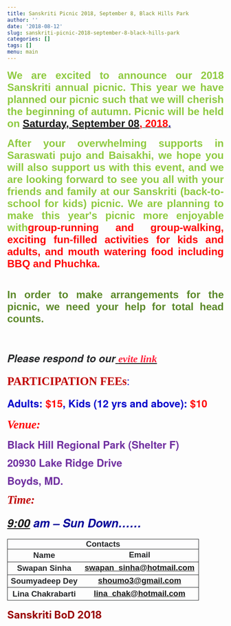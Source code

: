 ```yaml
---
title: Sanskriti Picnic 2018, September 8, Black Hills Park
author: ''
date: '2018-08-12'
slug: sanskriti-picnic-2018-september-8-black-hills-park
categories: []
tags: []
menu: main
---
```


<div class="m_3651760648070337992ydp8053324byiv1158180511ydp29a2da27yiv4100657943x_ydpb74c5f27yiv0429097964ydp947d497cyiv1589891241ydpe5a6aa21yiv5804099950gmail_default"><p class="m_3651760648070337992ydp8053324byiv1158180511ydp29a2da27yiv4100657943x_ydpb74c5f27yiv0429097964ydp947d497cyiv1589891241ydpe5a6aa21yiv5804099950MsoNormal" style="color:rgb(38,40,42);font-family:&quot;Helvetica Neue&quot;,Helvetica,Arial,sans-serif;font-size:large;margin-bottom:0.0001pt;text-align:justify;line-height:normal"><font face="arial
black, sans-serif"><b><span style="font-size:18pt"><font color="#8FCA40">We are excited to announce our 2018 <b><span style="font-size:18pt">Sanskriti </span></b>annual picnic. This year
we have planned our picnic such that we will cherish the beginning of
autumn.  Picnic will be held on </font></span></b><b><u><span style="color:red;font-size:18pt"><a href="http://airmail.calendar/2018-09-08%2012:00:00%20EDT" target="_blank" data-saferedirecturl="https://www.google.com/url?hl=en&amp;q=http://airmail.calendar/2018-09-08%252012:00:00%2520EDT&amp;source=gmail&amp;ust=1535363919732000&amp;usg=AFQjCNEfGdIDEPvDYCMhEaOjh9D8_Z8_-A">Saturday,
September 08</a>, 2018</span><span style="font-size:18pt"><font color="#000099">.</font></span></u></b></font><br clear="none"></p><p class="m_3651760648070337992ydp8053324byiv1158180511ydp29a2da27yiv4100657943x_ydpb74c5f27yiv0429097964ydp947d497cyiv1589891241ydpe5a6aa21yiv5804099950MsoNormal" style="color:rgb(38,40,42);font-family:&quot;Helvetica Neue&quot;,Helvetica,Arial,sans-serif;font-size:large;margin-bottom:0.0001pt;text-align:justify;line-height:normal"><b><span style="font-size:18pt;color:red"><font face="comic sans ms,
sans-serif"> </font></span></b></p><div style="color:rgb(38,40,42);font-family:&quot;Helvetica Neue&quot;,Helvetica,Arial,sans-serif;font-size:large;margin-bottom:0.0001pt;text-align:justify;line-height:normal"><font face="comic sans ms, sans-serif"><b><span style="font-size:18pt"><font color="#8FCA40">After your overwhelming
supports in Saraswati pujo and Baisakhi, we hope you will also support
us with this event, and we are looking forward to see you all with your
friends and family at our Sanskriti (back-to-school for kids) picnic.</font></span><span style="color:red;font-size:18pt"> </span><span style="font-size:18pt"><font color="#8FCA40">We are planning to make this year&#39;s picnic
more enjoyable with</font></span><span style="color:red;font-size:18pt">group-running and group-walking, exciting fun-filled activities
for kids and adults,  and mouth watering food including BBQ and Phuchka.</span></b></font></div><div style="color:rgb(38,40,42);font-family:&quot;Helvetica Neue&quot;,Helvetica,Arial,sans-serif;font-size:large;margin-bottom:0.0001pt;text-align:justify;line-height:normal"><br clear="none"></div><p class="m_3651760648070337992ydp8053324byiv1158180511ydp29a2da27yiv4100657943x_ydpb74c5f27yiv0429097964ydp947d497cyiv1589891241ydpe5a6aa21yiv5804099950MsoNormal" style="color:rgb(38,40,42);font-family:&quot;Helvetica Neue&quot;,Helvetica,Arial,sans-serif;font-size:large;margin-bottom:0.0001pt;text-align:justify;line-height:normal"><font color="#5B8828" face="trebuchet ms, sans-serif"><b><span style="font-size:18pt">In order to make arrangements for the picnic,
we need your help for total head counts. </span></b></font></p><p class="m_3651760648070337992ydp8053324byiv1158180511ydp29a2da27yiv4100657943x_ydpb74c5f27yiv0429097964ydp947d497cyiv1589891241ydpe5a6aa21yiv5804099950MsoNormal" style="color:rgb(38,40,42);font-family:&quot;Helvetica Neue&quot;,Helvetica,Arial,sans-serif;font-size:large;margin-bottom:0.0001pt;text-align:justify;line-height:normal"><font color="#5B8828" face="trebuchet ms, sans-serif"><b><i><u><span style="font-size:18pt"><br></span></u></i></b></font></p><p class="m_3651760648070337992ydp8053324byiv1158180511ydp29a2da27yiv4100657943x_ydpb74c5f27yiv0429097964ydp947d497cyiv1589891241ydpe5a6aa21yiv5804099950MsoNormal" style="margin-bottom:0.0001pt;text-align:justify;line-height:normal"><font style="color:rgb(38,40,42);font-family:&quot;Helvetica Neue&quot;,Helvetica,Arial,sans-serif;font-size:large" color="#5B8828" face="trebuchet ms, sans-serif"><b><i><span style="font-size:18pt">Please</span></i></b><b><i><span style="font-size:18pt"> respond to our<u> </u></span></i></b></font><a href="http://evite.me/RfmfnBagX4" style="font-size:24px" target="_blank" data-saferedirecturl="https://www.google.com/url?hl=en&amp;q=http://evite.me/RfmfnBagX4&amp;source=gmail&amp;ust=1535363919732000&amp;usg=AFQjCNELyAIwSljeky9dWnlBxnFB3Al6sQ"><font color="#ff233d" face="Trebuchet MS"><b><i>evite link</i></b></font></a><font style="color:rgb(38,40,42);font-family:&quot;Helvetica Neue&quot;,Helvetica,Arial,sans-serif;font-size:large" color="#5B8828" face="trebuchet ms, sans-serif"><b><i><u><span style="font-size:18pt"></span></u></i></b></font></p><p class="m_3651760648070337992ydp8053324byiv1158180511ydp29a2da27yiv4100657943x_ydpb74c5f27yiv0429097964ydp947d497cyiv1589891241ydpe5a6aa21yiv5804099950MsoNormal" style="color:rgb(38,40,42);font-family:&quot;Helvetica Neue&quot;,Helvetica,Arial,sans-serif;font-size:large;margin-bottom:0.0001pt;text-align:justify;line-height:normal"><span style="font-size:12pt"> </span></p><p class="m_3651760648070337992ydp8053324byiv1158180511ydp29a2da27yiv4100657943x_ydpb74c5f27yiv0429097964ydp947d497cyiv1589891241ydpe5a6aa21yiv5804099950MsoNormal" style="color:rgb(38,40,42);font-family:&quot;Helvetica Neue&quot;,Helvetica,Arial,sans-serif;font-size:large;margin-bottom:0.0001pt;line-height:normal"><b><span style="font-size:20pt;font-family:algerian;color:rgb(192,0,0)">PARTICIPATION FEEs</span></b><span style="font-size:18pt;color:rgb(0,0,204)">:</span></p><p class="m_3651760648070337992ydp8053324byiv1158180511ydp29a2da27yiv4100657943x_ydpb74c5f27yiv0429097964ydp947d497cyiv1589891241ydpe5a6aa21yiv5804099950MsoNormal" style="color:rgb(38,40,42);font-family:&quot;Helvetica Neue&quot;,Helvetica,Arial,sans-serif;font-size:large;margin-bottom:0.0001pt;line-height:normal"><b><span style="font-size:18pt;color:rgb(0,0,204)">Adults: </span><span style="font-size:18pt;color:red">$15</span><span style="font-size:18pt;color:rgb(0,0,204)">,
Kids (12 yrs and above): </span><span style="font-size:18pt;color:red">$10</span></b></p><p class="m_3651760648070337992ydp8053324byiv1158180511ydp29a2da27yiv4100657943x_ydpb74c5f27yiv0429097964ydp947d497cyiv1589891241ydpe5a6aa21yiv5804099950MsoNormal" style="color:rgb(38,40,42);font-family:&quot;Helvetica Neue&quot;,Helvetica,Arial,sans-serif;font-size:large;margin-bottom:0.0001pt;line-height:normal"><span style="font-size:14.5pt"> </span></p><p class="m_3651760648070337992ydp8053324byiv1158180511ydp29a2da27yiv4100657943x_ydpb74c5f27yiv0429097964ydp947d497cyiv1589891241ydpe5a6aa21yiv5804099950MsoNormal" style="color:rgb(38,40,42);font-family:&quot;Helvetica Neue&quot;,Helvetica,Arial,sans-serif;font-size:large;margin-bottom:0.0001pt;line-height:normal"><b><i><span style="font-size:20pt;font-family:algerian;color:red">Venue:</span></i></b></p><p class="m_3651760648070337992ydp8053324byiv1158180511ydp29a2da27yiv4100657943x_ydpb74c5f27yiv0429097964ydp947d497cyiv1589891241ydpe5a6aa21yiv5804099950MsoNormal" style="color:rgb(38,40,42);font-family:&quot;Helvetica Neue&quot;,Helvetica,Arial,sans-serif;font-size:large;margin-bottom:0.0001pt;line-height:18pt"><b><span style="font-size:18pt;color:rgb(112,48,160)">Black Hill Regional Park (Shelter F)</span></b></p><p class="m_3651760648070337992ydp8053324byiv1158180511ydp29a2da27yiv4100657943x_ydpb74c5f27yiv0429097964ydp947d497cyiv1589891241ydpe5a6aa21yiv5804099950MsoNormal" style="color:rgb(38,40,42);font-family:&quot;Helvetica Neue&quot;,Helvetica,Arial,sans-serif;font-size:large;margin-bottom:0.0001pt;line-height:18pt"><b><span style="font-size:18pt;color:rgb(112,48,160)">20930 Lake Ridge Drive</span></b></p><p class="m_3651760648070337992ydp8053324byiv1158180511ydp29a2da27yiv4100657943x_ydpb74c5f27yiv0429097964ydp947d497cyiv1589891241ydpe5a6aa21yiv5804099950MsoNormal" style="color:rgb(38,40,42);font-family:&quot;Helvetica Neue&quot;,Helvetica,Arial,sans-serif;font-size:large;margin-bottom:0.0001pt;line-height:18pt"><b><span style="font-size:18pt;color:rgb(112,48,160)">Boyds, MD.</span></b></p><p class="m_3651760648070337992ydp8053324byiv1158180511ydp29a2da27yiv4100657943x_ydpb74c5f27yiv0429097964ydp947d497cyiv1589891241ydpe5a6aa21yiv5804099950MsoNormal" style="color:rgb(38,40,42);font-family:&quot;Helvetica Neue&quot;,Helvetica,Arial,sans-serif;font-size:large;margin-bottom:0.0001pt;text-align:justify;line-height:normal"><b><span style="font-size:18pt;color:rgb(0,0,153)"> </span></b></p><p class="m_3651760648070337992ydp8053324byiv1158180511ydp29a2da27yiv4100657943x_ydpb74c5f27yiv0429097964ydp947d497cyiv1589891241ydpe5a6aa21yiv5804099950MsoNormal" style="color:rgb(38,40,42);font-family:&quot;Helvetica Neue&quot;,Helvetica,Arial,sans-serif;font-size:large;margin-bottom:0.0001pt;line-height:normal"><b><i><span style="font-size:20pt;font-family:algerian;color:rgb(192,0,0)">Time:</span></i></b></p><p class="m_3651760648070337992ydp8053324byiv1158180511ydp29a2da27yiv4100657943x_ydpb74c5f27yiv0429097964ydp947d497cyiv1589891241ydpe5a6aa21yiv5804099950MsoNormal" style="color:rgb(38,40,42);font-family:&quot;Helvetica Neue&quot;,Helvetica,Arial,sans-serif;font-size:large;margin-bottom:0.0001pt;line-height:normal"><b><i><span style="font-size:20pt;color:rgb(0,0,153)"><a href="http://airmail.calendar/2018-08-12%2021:00:00%20EDT" target="_blank" data-saferedirecturl="https://www.google.com/url?hl=en&amp;q=http://airmail.calendar/2018-08-12%252021:00:00%2520EDT&amp;source=gmail&amp;ust=1535363919733000&amp;usg=AFQjCNFmNkZdqLAs6KHL5oblTK1gWsczFA">9:00</a> am –
Sun Down……</span></i></b><b><i><span style="font-size:14pt;color:rgb(0,0,153)"> </span></i></b></p>


<table style="font-family:Helvetica, Arial, sans-serif; font-size: 14pt;color: rgb(38,40,42);width: 7in;" border="0" cellspacing="0" cellpadding="0">
  <tbody>
    <tr>
      <td colspan='2' rowspan='1' style='text-align:center;border:1pt solid; padding:0in 5.4pt' valign='top'> <b>Contacts</b> </td>
    </tr>
    <tr style="border:1pt solid;padding:0in 5.4pt">
      <td colspan='1' rowspan='1'style="border: 1pt; padding: 0in 5.4pt;text-align: center;"><b>Name</b> </td><td colspan='1' rowspan='1' style = "text-align:center;"><b>Email</b></td>
    </tr>
    <tr style="border:1pt solid;padding:0in 5.4pt">
      <td colspan='1' rowspan='1'style="border: 1pt; padding: 0in 5.4pt;text-align: center;"><b>Swapan Sinha</b> </td><td colspan='1' rowspan='1' style = "text-align:center;"><b>
      <a href="mailto:swapan_sinha@hotmail.com">swapan_sinha@hotmail.com</a></b></td>
    </tr>
    <tr style="border:1pt solid;padding:0in 5.4pt">
      <td colspan='1' rowspan='1'style="border: 1pt; padding: 0in 5.4pt;text-align: center;"><b>Soumyadeep Dey</b> </td><td colspan='1' rowspan='1' style = "text-align:center;"><b>
      <a href="mailto:shoumo3@gmail.com">shoumo3@gmail.com</a></b></td>
    </tr>
    <tr style="border:1pt solid;padding:0in 5.4pt">
      <td colspan='1' rowspan='1'style="border: 1pt; padding: 0in 5.4pt;text-align: center;"><b>Lina Chakrabarti</b> </td><td colspan='1' rowspan='1' style = "text-align:center;"><b>
      <a href="lina_chak@hotmail.com">lina_chak@hotmail.com</a></b></td>
    </tr>
  </tbody>
<table>

<p  style="color:rgb(38,40,42);font-family:"Helvetica Neue,Helvetica,Arial,sans-serif";font-style:normal;font-variant-caps:normal;font-weight:normal;letter-spacing:normal;text-align:start;text-indent:0px;text-transform:none;white-space:normal;word-spacing:0px;text-decoration:none;margin-bottom:0.0001pt;font-size:large;line-height:normal"><b><span style="font-size:18pt;color:rgb(153,0,0)">Sanskriti BoD 2018</span></b></p>